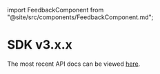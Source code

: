 import FeedbackComponent from "@site/src/components/FeedbackComponent.md";

# SDK v3.x.x

The most recent API docs can be viewed [here](https://lit-js-sdk-v3-api-docs.vercel.app/).

<FeedbackComponent/>
